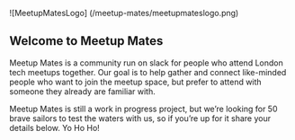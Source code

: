 ![MeetupMatesLogo] (/meetup-mates/meetupmateslogo.png)
      

## Welcome to Meetup Mates

Meetup Mates is a community run on slack for people who attend London tech meetups together. Our goal is to help gather and connect like-minded people who want to join the meetup space, but prefer to attend with someone they already are familiar with.

Meetup Mates is still a work in progress project, but we’re looking for 50 brave sailors to test the waters with us, so if you’re up for it share your details below. Yo Ho Ho!



